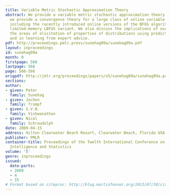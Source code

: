```yaml
---
title: Variable Metric Stochastic Approximation Theory
abstract: We provide a variable metric stochastic approximation theory. In doing so,
  we provide a convergence theory for a large class of online variable metric methods
  including the recently introduced online versions of the BFGS algorithm and  its
  limited-memory LBFGS variant. We also discuss the implications of our results in
  the areas of elicitation of properties of distributions using prediction markets
  and in learning from expert advice.
pdf: http://proceedings.pmlr.press/sunehag09a/sunehag09a.pdf
layout: inproceedings
id: sunehag09a
month: 0
firstpage: 560
lastpage: 566
page: 560-566
origpdf: http://jmlr.org/proceedings/papers/v5/sunehag09a/sunehag09a.pdf
sections: 
author:
- given: Peter
  family: Sunehag
- given: Jochen
  family: Trumpf
- given: S.V.N.
  family: Vishwanathan
- given: Nicol
  family: Schraudolph
date: 2009-04-15
address: Hilton Clearwater Beach Resort, Clearwater Beach, Florida USA
publisher: PMLR
container-title: Proceedings of the Twelth International Conference on Artificial
  Intelligence and Statistics
volume: '5'
genre: inproceedings
issued:
  date-parts:
  - 2009
  - 4
  - 15
# Format based on citeproc: http://blog.martinfenner.org/2013/07/30/citeproc-yaml-for-bibliographies/
---
```

